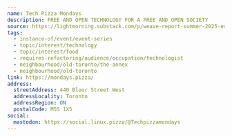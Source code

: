 ```yaml
---
name: Tech Pizza Mondays
description: FREE AND OPEN TECHNOLOGY FOR A FREE AND OPEN SOCIETY
source: https://lightmorning.substack.com/p/weave-report-summer-2025-edition
tags:
  - instance-of/event/event-series
  - topic/interest/technology
  - topic/interest/food
  - requires-refactoring/audience/occupation/technologist
  - neighbourhood/old-toronto/the-annex
  - neighbourhood/old-toronto
link: https://mondays.pizza/
address:
  streetAddress: 440 Bloor Street West
  addressLocality: Toronto
  addressRegion: ON
  postalCode: M5S 1X5
social:
  mastodon: https://social.linux.pizza/@Techpizzamondays
---
```

